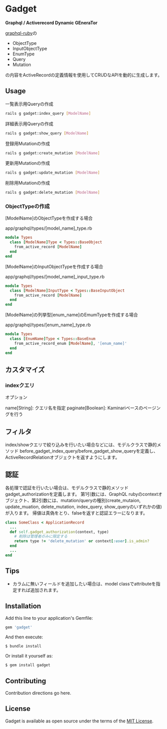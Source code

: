 Gadget
======

**Graphql / Activerecord Dynamic GEneraTor**

[graphql-ruby](https://github.com/rmosolgo/graphql-ruby)の

* ObjectType
* InputObjectType
* EnumType
* Query
* Mutation

の内容をActiveRecordの定義情報を使用してCRUDなAPIを動的に生成します。

## Usage

一覧表示用Queryの作成
```sh
rails g gadget:index_query [ModelName]
```

詳細表示用Queryの作成
```sh
rails g gadget:show_query [ModelName]
```

登録用Mutationの作成
```sh
rails g gadget:create_mutation [ModelName]
```

更新用Mutationの作成
```sh
rails g gadget:update_mutation [ModelName]
```

削除用Mutationの作成
```sh
rails g gadget:delete_mutation [ModelName]
```

### ObjectTypeの作成

[ModelName]のObjectTypeを作成する場合

app/graphql/types/[model_name]_type.rb
```ruby
module Types
  class [ModelName]Type < Types::BaseObject
    from_active_record [ModelName]
  end
end
```

[ModelName]のInputObjectTypeを作成する場合

app/graphql/types/[model_name]_input_type.rb
```ruby
module Types
  class [ModelName]InputType < Types::BaseInputObject
    from_active_record [ModelName]
  end
end
```

[ModelName]の列挙型[enum_name]のEmumTypeを作成する場合

app/graphql/types/[enum_name]_type.rb
```ruby
module Types
  class [EnumName]Type < Types::BaseEnum
    from_active_record_enum [ModelName], '[enum_name]'
  end
end
```

## カスタマイズ

### indexクエリ

オプション

name[String]: クエリ名を指定
paginate[Boolean]: Kaminariベースのページングを行う

## フィルタ

index/showクエリで絞り込みを行いたい場合などには、モデルクラスで静的メソッド
before_gadget_index_query/before_gadget_show_queryを定義し、ActiveRecordRelationオブジェクトを返すようにします。

## 認証

各処理で認証を行いたい場合は、モデルクラスで静的メソッドgadget_authorizationを定義します。
第1引数には、GraphQL rubyのcontextオブジェクト、第2引数には、mutation/queryの種別(create_mutaion, update_muation, delete_mutation, index_query, show_queryのいずれかの値)が入ります。
帰値は真偽をとり、falseを返すと認証エラーになります。
```ruby
class SomeClass < ApplicationRecord
  ...
  def self.gadget_authorization(context, type)
    # 削除は管理者のみに限定する
    return type != 'delete_mutation' or context[:user].is_admin?
  end
  ...
end
```


## Tips

* カラムに無いフィールドを追加したい場合は、model classでattributeを指定すれば追加されます。

## Installation
Add this line to your application's Gemfile:

```ruby
gem 'gadget'
```

And then execute:
```bash
$ bundle install
```

Or install it yourself as:
```bash
$ gem install gadget
```

## Contributing
Contribution directions go here.

## License
Gadget is available as open source under the terms of the [MIT License](https://opensource.org/licenses/MIT).
